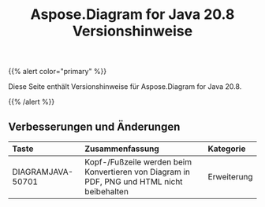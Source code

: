 ﻿---
title: Aspose.Diagram for Java 20.8 Versionshinweise
type: docs
weight: 14
url: /de/java/aspose-diagram-for-java-20-8-release-notes/
---
{{% alert color="primary" %}}

Diese Seite enthält Versionshinweise für Aspose.Diagram for Java 20.8.

{{% /alert %}}
## **Verbesserungen und Änderungen**  ##

|**Taste**|**Zusammenfassung**|**Kategorie**|
|:- |:- |:- |
|DIAGRAMJAVA-50701|Kopf-/Fußzeile werden beim Konvertieren von Diagram in PDF, PNG und HTML nicht beibehalten|Erweiterung|
